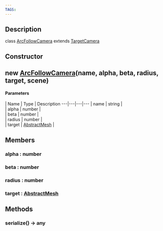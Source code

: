 ```yaml
---
TAGS:
---
```

## Description

class [ArcFollowCamera](/classes/2.3/ArcFollowCamera) extends [TargetCamera](/classes/2.3/TargetCamera)



## Constructor

##  new [ArcFollowCamera](/classes/2.3/ArcFollowCamera)(name, alpha, beta, radius, target, scene)



#### Parameters
 | Name | Type | Description
---|---|---|---
 | name | string |  
 | alpha | number |  
 | beta | number |  
 | radius | number |  
 | target | [AbstractMesh](/classes/2.3/AbstractMesh) |  
## Members

### alpha : number



### beta : number



### radius : number



### target : [AbstractMesh](/classes/2.3/AbstractMesh)



## Methods

### serialize() &rarr; any


